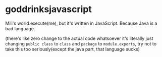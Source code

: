 # goddrinksjavascript
Mili's world.execute(me), but it's written in JavaScript. Because Java is a bad language.

(there's like zero change to the actual code whatsoever it's literally just changing `public class` to `class` and `package` to `module.exports`, try not to take this too seriously(except the java part, that language sucks)
